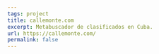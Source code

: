 ```yaml
---
tags: project
title: callemonte.com
excerpt: Metabuscador de clasificados en Cuba.
url: https://callemonte.com/
permalink: false
---
```

